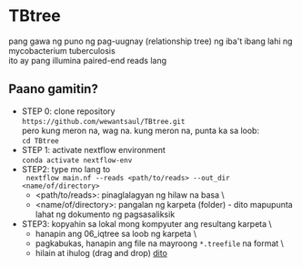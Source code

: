 # TBtree
pang gawa ng puno ng pag-uugnay (relationship tree) ng iba't ibang lahi ng mycobacterium tuberculosis \
ito ay pang illumina paired-end reads lang

## Paano gamitin?
* STEP 0: clone repository \
``` https://github.com/wewantsaul/TBtree.git ``` \
pero kung meron na, wag na. kung meron na, punta ka sa loob: \
```cd TBtree```
* STEP 1: activate nextflow environment \
``` conda activate nextflow-env ```
* STEP2: type mo lang to \
``` nextflow main.nf --reads <path/to/reads> --out_dir <name/of/directory>```
  * <path/to/reads>: pinaglalagyan ng hilaw na basa \
  * <name/of/directory>: pangalan ng karpeta (folder) - dito mapupunta lahat ng dokumento ng pagsasaliksik
* STEP3: kopyahin sa lokal mong kompyuter ang resultang karpeta \
  * hanapin ang 06_iqtree sa loob ng karpeta \
  * pagkabukas, hanapin ang file na mayroong ```*.treefile``` na format \
  * hilain at ihulog (drag and drop) [dito](https://itol.embl.de/upload.cgi)


